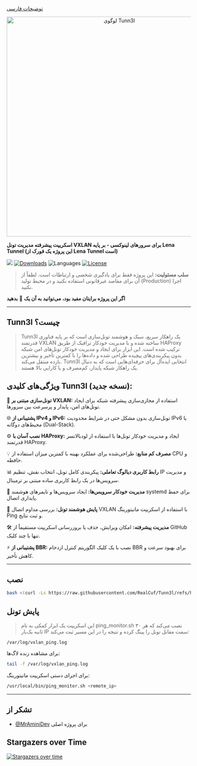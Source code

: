 
[توضیحات فارسی](/README-fa.md)

<p align="center">
  <img width="600px" src="https://i.postimg.cc/L8mBhMP5/Chat-GPT-Image-Aug-11-2025-01-00-36-AM.png" alt="لوگوی Tunn3l">

**اسکریپت پیشرفته مدیریت تونل VXLAN برای سرورهای لینوکسی - بر پایه Lena Tunnel (این پروژه یک فورک از Lena Tunnel است)**

[![](https://img.shields.io/github/v/release/RealCuf/Tunn3l.svg)](https://github.com/RealCuf/Tunn3l/releases)
[![Downloads](https://img.shields.io/github/downloads/RealCuf/Tunn3l/total.svg)](#)
![Languages](https://img.shields.io/github/languages/top/RealCuf/Tunn3l.svg?color=green)
[![License](https://img.shields.io/badge/license-MIT-blue.svg?color=lightgrey)](https://opensource.org/licenses/MIT)


> **سلب مسئولیت:** این پروژه فقط برای یادگیری شخصی و ارتباطات است. لطفاً از آن برای مقاصد غیرقانونی استفاده نکنید و در محیط تولید (Production) اجرا نکنید.

**اگر این پروژه برایتان مفید بود، می‌توانید به آن یک** :star2: **بدهید**

---

## **Tunn3l چیست؟**

> Tunn3l یک راهکار سریع، سبک و هوشمند تونل‌سازی است که بر پایه فناوری قدرتمند VXLAN ساخته شده و با مدیریت خودکار ترافیک از طریق HAProxy ترکیب شده است. این ابزار برای ایجاد و مدیریت خودکار تونل‌های امن شبکه بدون پیکربندی‌های پیچیده طراحی شده و داده‌ها را با کمترین تأخیر و بیشترین بازده منتقل می‌کند. Tunn3l انتخابی ایده‌آل برای حرفه‌ای‌هایی است که به دنبال یک راهکار شبکه پایدار، کم‌مصرف و با کارایی بالا هستند.

## **ویژگی‌های کلیدی Tunn3l (نسخه جدید):**

🚀 **تونل‌سازی مبتنی بر VXLAN:** استفاده از مجازی‌سازی پیشرفته شبکه برای ایجاد تونل‌های امن، پایدار و پرسرعت بین سرورها.

🌐 **پشتیبانی از IPv4 و IPv6:** تونل‌سازی بدون مشکل حتی در شرایط محدودیت IPv6 یا محیط‌های دوگانه (Dual-Stack).

⚙️ **نصب آسان با HAProxy:** ایجاد و مدیریت خودکار تونل‌ها با استفاده از لودبالانسر قدرتمند HAProxy.

💡 **مصرف کم منابع:** طراحی‌شده برای عملکرد بهینه با کمترین میزان استفاده از CPU و حافظه.

📊 **رابط کاربری دیالوگ تعاملی:** پیکربندی کامل تونل، انتخاب نقش، تنظیم IP و مدیریت سرویس‌ها در یک رابط کاربری ساده مبتنی بر ترمینال.

🔄 **مدیریت خودکار سرویس‌ها:** ایجاد سرویس‌ها و تایمرهای هوشمند systemd برای حفظ پایداری اتصال.

📡 **پایش هوشمند تونل:** بررسی مداوم اتصال VXLAN با استفاده از اسکریپت مانیتورینگ Ping و ثبت نتایج.

🛠 **مدیریت پیشرفته:** امکان ویرایش، حذف یا بروزرسانی اسکریپت مستقیماً از GitHub تنها با چند کلیک.

⚡ **پشتیبانی از BBR:** نصب با یک کلیک الگوریتم کنترل ازدحام BBR برای بهبود سرعت و کاهش تأخیر.

---

## **نصب**

```bash
bash <(curl -Ls https://raw.githubusercontent.com/RealCuf/Tunn3l/refs/heads/main/install.sh)
```

## **پایش تونل**
> این اسکریپت یک ابزار کمکی به نام ping_monitor.sh نصب می‌کند که هر ۳۰ ثانیه یک‌بار IP سمت مقابل تونل را پینگ کرده و نتیجه را در این مسیر ثبت می‌کند:

```
/var/log/vxlan_ping.log
```

برای مشاهده زنده لاگ‌ها:

```bash
tail -f /var/log/vxlan_ping.log
```

برای اجرای دستی اسکریپت مانیتورینگ:
```bash
/usr/local/bin/ping_monitor.sh <remote_ip>
```

---

## **تشکر از**

- [@MrAminiDev](https://github.com/MrAminiDev) برای پروژه اصلی

## Stargazers over Time

[![Stargazers over time](https://starchart.cc/RealCuf/tunn3l.svg?variant=adaptive)](https://starchart.cc/RealCuf/tunn3l)
